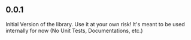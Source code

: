 ## 0.0.1

Initial Version of the library. Use it at your own risk!
It's meant to be used internally for now (No Unit Tests, Documentations, etc.)
